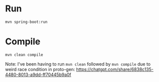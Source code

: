 # Run

```
mvn spring-boot:run
```

# Compile

```
mvn clean compile
```

Note: I've been having to run `mvn clean` followed by `mvn compile` due to weird race condition in proto-gen:
https://chatgpt.com/share/6838c135-4480-8013-a9dd-ff70445b9a0f
